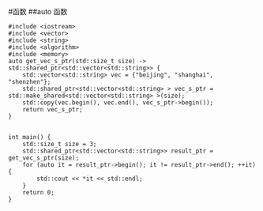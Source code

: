 #函数
##auto 函数
	
	#include <iostream>
	#include <vector>
	#include <string>
	#include <algorithm>
	#include <memory>
	auto get_vec_s_ptr(std::size_t size) -> std::shared_ptr<std::vector<std::string>> {
	    std::vector<std::string> vec = {"beijing", "shanghai", "shenzhen"}; 
	    std::shared_ptr<std::vector<std::string> > vec_s_ptr = std::make_shared<std::vector<std::string> >(size);
	    std::copy(vec.begin(), vec.end(), vec_s_ptr->begin());
	    return vec_s_ptr;
	}
	
	
	int main() {
	    std::size_t size = 3;
	    std::shared_ptr<std::vector<std::string>> result_ptr = get_vec_s_ptr(size);
	    for (auto it = result_ptr->begin(); it != result_ptr->end(); ++it) {
	        std::cout << *it << std::endl; 
	    }
	    return 0; 
	}

##